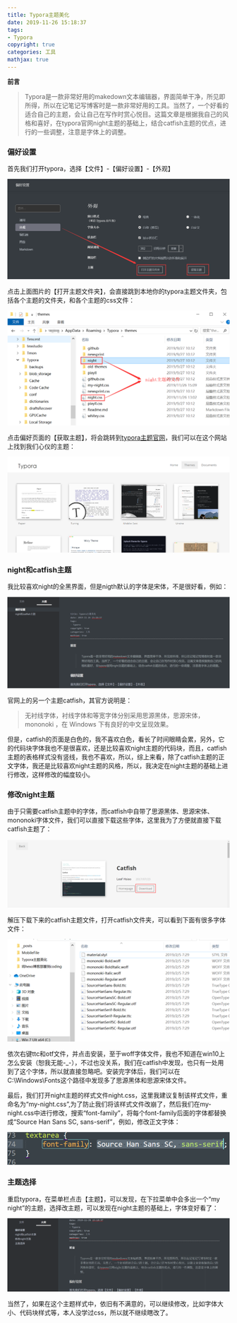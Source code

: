 ```yaml
---
title: Typora主题美化
date: 2019-11-26 15:18:37
tags:
- Typora
copyright: true
categories: 工具
mathjax: true
---
```


**前言**

> Typora是一款非常好用的makedown文本编辑器，界面简单干净，所见即所得，所以在记笔记写博客时是一款非常好用的工具。当然了，一个好看的适合自己的主题，会让自己在写作时赏心悦目。这篇文章是根据我自己的风格和喜好，在typora官网night主题的基础上，结合catfish主题的优点，进行的一些调整，注意是字体上的调整。

<!-- more -->

### 偏好设置

首先我们打开typora，选择【文件】-【偏好设置】-【外观】

![](https://raw.githubusercontent.com/xiyouhujing/TyporaPic/master/typora%E4%B8%BB%E9%A2%98%E7%BE%8E%E5%8C%96/%E5%81%8F%E5%A5%BD%E8%AE%BE%E7%BD%AE1.png)

点击上面图片的【打开主题文件夹】，会直接跳到本地你的typora主题文件夹，包括各个主题的文件夹，和各个主题的css文件：

![](https://raw.githubusercontent.com/xiyouhujing/TyporaPic/master/typora%E4%B8%BB%E9%A2%98%E7%BE%8E%E5%8C%96/%E4%B8%BB%E9%A2%98%E6%96%87%E4%BB%B6%E5%A4%B9.png)

点击偏好页面的【获取主题】，将会跳转到[typora主题官网](http://theme.typora.io/)，我们可以在这个网站上找到我们心仪的主题：

![](https://raw.githubusercontent.com/xiyouhujing/TyporaPic/master/typora%E4%B8%BB%E9%A2%98%E7%BE%8E%E5%8C%96/%E4%B8%BB%E9%A2%98%E7%BD%91%E7%AB%99.png)

### night和catfish主题

我比较喜欢night的全黑界面，但是nigth默认的字体是宋体，不是很好看，例如：

![](https://raw.githubusercontent.com/xiyouhujing/TyporaPic/master/typora%E4%B8%BB%E9%A2%98%E7%BE%8E%E5%8C%96/night%E4%B8%BB%E9%A2%98.png)

官网上的另一个主题catfish，其官方说明是：

> 无衬线字体，衬线字体和等宽字体分别采用思源黑体，思源宋体， mononoki ，在 Windows 下有良好的中文呈现效果。

但是，catfish的页面是白色的，我不喜欢白色，看长了时间眼睛会累，另外，它的代码块字体我也不是很喜欢，还是比较喜欢night主题的代码块，而且，catfish主题的表格样式没有竖线，我也不喜欢，所以，综上来看，除了catfish主题的正文字体，我还是比较喜欢night主题的风格，所以，我决定在night主题的基础上进行修改，这样修改的幅度较小。

### 修改night主题

由于只需要catfish主题中的字体，而catfish中自带了思源黑体、思源宋体、mononoki字体文件，我们可以直接下载这些字体，这里我为了方便就直接下载catfish主题了：

![](https://raw.githubusercontent.com/xiyouhujing/TyporaPic/master/typora%E4%B8%BB%E9%A2%98%E7%BE%8E%E5%8C%96/catfish%E4%B8%BB%E9%A2%98%E4%B8%8B%E8%BD%BD.png)

解压下载下来的catfish主题文件，打开catfish文件夹，可以看到下面有很多字体文件：

![](https://raw.githubusercontent.com/xiyouhujing/TyporaPic/master/typora%E4%B8%BB%E9%A2%98%E7%BE%8E%E5%8C%96/%E5%AD%97%E4%BD%93%E6%96%87%E4%BB%B6.png)

依次右键ttc和otf文件，并点击安装，至于woff字体文件，我也不知道在win10上怎么安装（恕我无能-_-），不过也没关系，我们在catfish中发现，也只有一处用到了这个字体，所以就直接忽略吧。安装完字体后，我们可以在C:\Windows\Fonts这个路径中发现多了思源黑体和思源宋体文件。

最后，我们打开night主题的样式文件night.css，这里我建议复制该样式文件，重命名为“my-night.css”,为了防止我们将该样式文件改崩了，然后我们在my-night.css中进行修改，搜索“font-family”，将每个font-family后面的字体都替换成“Source Han Sans SC, sans-serif”，例如，修改正文字体：

![](https://raw.githubusercontent.com/xiyouhujing/TyporaPic/master/typora%E4%B8%BB%E9%A2%98%E7%BE%8E%E5%8C%96/%E5%AD%97%E4%BD%93%E6%9B%BF%E6%8D%A2.png)

### 主题选择

重启typora，在菜单栏点击【主题】，可以发现，在下拉菜单中会多出一个“my night”的主题，选择改主题，可以发现在night主题的基础上，字体变好看了：

![](https://raw.githubusercontent.com/xiyouhujing/TyporaPic/master/typora%E4%B8%BB%E9%A2%98%E7%BE%8E%E5%8C%96/mynight%E4%B8%BB%E9%A2%98.png)

当然了，如果在这个主题样式中，依旧有不满意的，可以继续修改，比如字体大小、代码块样式等，本人没学过css，所以就不继续瞎改了。

